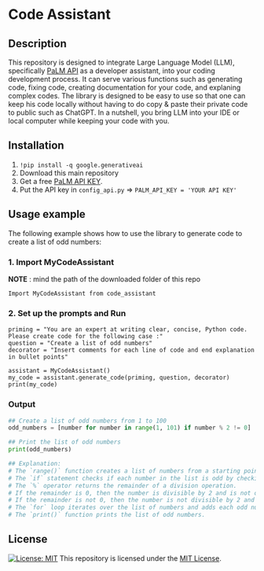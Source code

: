 # Code Assistant
## Description

This repository is designed to integrate Large Language Model (LLM), specifically [PaLM API](https://developers.generativeai.google/) as a developer assistant, into your coding development process. It can serve various functions such as generating code, fixing code, creating documentation for your code, and explaning complex codes. The library is designed to be easy to use so that one can keep his code locally without having to do copy & paste their private code to public such as ChatGPT. In a nutshell, you bring LLM into your IDE or local computer while keeping your code with you.

## Installation

1. ```!pip install -q google.generativeai```
1. Download this main repository
2. Get a free [PaLM API KEY](https://developers.generativeai.google/).
3. Put the API key in ```config_api.py``` =>
    ```PALM_API_KEY = 'YOUR API KEY' ```


## Usage example

The following example shows how to use the library to generate code to create a list of odd numbers:

### 1. Import MyCodeAssistant
**NOTE** : mind the path of the downloaded folder of this repo
```
Import MyCodeAssistant from code_assistant
```
### 2. Set up the prompts and Run
```
priming = "You are an expert at writing clear, concise, Python code. Please create code for the following case :"
question = "Create a list of odd numbers"
decorator = "Insert comments for each line of code and end explanation in bullet points"

assistant = MyCodeAssistant()
my_code = assistant.generate_code(priming, question, decorator)
print(my_code)

```

### Output
```python
## Create a list of odd numbers from 1 to 100
odd_numbers = [number for number in range(1, 101) if number % 2 != 0]

## Print the list of odd numbers
print(odd_numbers)

## Explanation:
# The `range()` function creates a list of numbers from a starting point to an ending point.
# The `if` statement checks if each number in the list is odd by checking if the number is divisible by 2.
# The `%` operator returns the remainder of a division operation.
# If the remainder is 0, then the number is divisible by 2 and is not odd.
# If the remainder is not 0, then the number is not divisible by 2 and is odd.
# The `for` loop iterates over the list of numbers and adds each odd number to the `odd_numbers` list.
# The `print()` function prints the list of odd numbers.
```

## License
[![License: MIT](https://img.shields.io/badge/License-MIT-yellow.svg)](https://opensource.org/licenses/MIT)
This repository is licensed under the [MIT License](https://opensource.org/licenses/MIT).
